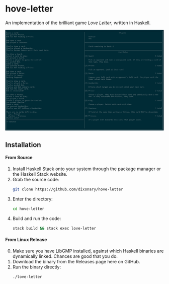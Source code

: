 # hove-letter

An implementation of the brilliant game *Love Letter*, written in Haskell.

![](/image-top.png)

## Installation

#### From Source
1. Install Haskell Stack onto your system through the package manager or the Haskell Stack website.
2. Grab the source code:
    ```sh
    git clone https://github.com/dixonary/hove-letter
    ```
3. Enter the directory:
    ```sh
    cd hove-letter
    ```
4. Build and run the code:
    ```sh
    stack build && stack exec love-letter
    ```


#### From Linux Release
0. Make sure you have LibGMP installed, against which Haskell binaries are dynamically linked. Chances are good that you do.
1. Download the binary from the Releases page here on GitHub.
2. Run the binary directly:
    ```sh
    ./love-letter
    ```